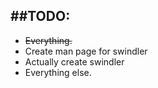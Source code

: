 ##TODO:
------
* ~~Everything.~~
* Create man page for swindler
* Actually create swindler
* Everything else.
